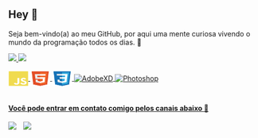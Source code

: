 ## Hey :wave:
Seja bem-vindo(a) ao meu GitHub, por aqui uma mente curiosa vivendo o mundo da programação todos os dias. 🚀

<div>
  <a href="https://github.com/MariliaPinheiroAlves">
  <img height="180em" src="https://github-readme-stats.vercel.app/api?username=MariliaPinheiroAlves&show_icons=true&theme=radical&include_all_commits=true&count_private=true"/>
  <img height="180em" src="https://github-readme-stats.vercel.app/api/top-langs/?username=MariliaPinheiroAlves&layout=compact&langs_count=6&theme=radical"/>
</div>
<div style="display: inline_block"><br>
  <img align="center" alt="Java Script" height="30" width="40" src="https://raw.githubusercontent.com/devicons/devicon/master/icons/javascript/javascript-plain.svg">
  <img align="center" alt="HTML" height="30" width="40" src="https://raw.githubusercontent.com/devicons/devicon/master/icons/html5/html5-original.svg">
  <img align="center" alt="CSS" height="30" width="40" src="https://raw.githubusercontent.com/devicons/devicon/master/icons/css3/css3-original.svg">
  <img align="center" alt="AdobeXD" height="30" width="40" src="https://upload.wikimedia.org/wikipedia/commons/c/c2/Adobe_XD_CC_icon.svg">
  <img align="center" alt="Photoshop" height="30" width="40" src="https://upload.wikimedia.org/wikipedia/commons/a/af/Adobe_Photoshop_CC_icon.svg">    
</div>
 
 <br>
 
  #### Você pode entrar em contato comigo pelos canais abaixo :speech_balloon:
 
<div> 
  <a href = "mailto:mariliapinheiroalves@gmail.com"><img src="https://img.shields.io/badge/-Gmail-%23333?style=for-the-badge&logo=gmail&logoColor=white"></a>
  <a href="https://www.linkedin.com/in/mar%C3%ADlia-pinheiro-alves-507885274/" target="_blank"><img src="https://img.shields.io/badge/-LinkedIn-%230077B5?style=for-the-badge&logo=linkedin&logoColor=white" target="_blank" style="margin-left: 10px;"></a> 
</div>
